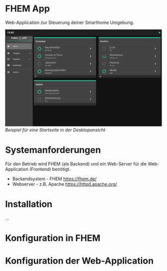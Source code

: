 # FHEM App
Web-Application zur Steuerung deiner Smarthome Umgebung.

![](./media/fhemApp_main_example.png)*Beispiel für eine Startseite in der Desktopansicht*

# Systemanforderungen
Für den Betrieb wird FHEM (als Backend) und ein Web-Server für die Web-Application (Frontend) benötigt.
* Backendsystem - FHEM https://fhem.de/
* Webserver - z.B. Apache https://httpd.apache.org/

# Installation
...

# Konfiguration in FHEM

# Konfiguration der Web-Application
